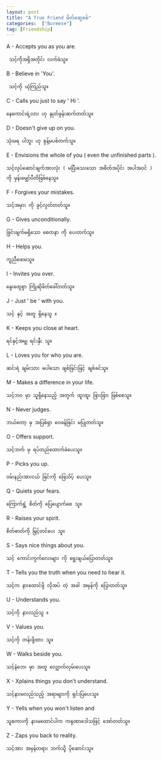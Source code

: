 ```yaml
---
layout: post
title: "A True Friend မိတ်ဆွေစစ်"
categories:  ["Burmese"]
tag: [Friendship]
---
```


A - Accepts you as you are.

     သင့်ကိုအရှိအတိုင်း လက်ခံသူ။

B - Believe in 'You'.

     သင့်ကို ယုံကြည်သူ။

C - Calls you just to say ' Hi '.

    နေကောင်းရဲ့လား ဟု နှုတ်ခွန်းဆက်တတ်သူ။

<!-- more -->
D - Doesn't give up on you.


    သုံးမရ ပါဘူး ဟု စွန့်မပစ်တက်သူ။

E - Envisions the whole of you  ( even the unfinished parts ).

    သင့်လုပ်ဆောင်ချက်အားလုံး ( မပြီးသေးသော အစိတ်အပိုင်း အပါအဝင် )
    ကို မှန်းမျှော်ပီတိဖြစ်နေသူ။

F - Forgives your mistakes.

    သင့်အမှား ကို ခွင့်လွတ်တတ်သူ။

G - Gives unconditionally.

    ခြွင်းချက်မရှိသော စေတနာ ကို ပေးတက်သူ။

H - Helps you.

    ကူညီဖေးမသူ။

I - Invites you over.

    နွေးထွေစွာ ကြိုဆိုဖိတ်ခေါ်တတ်သူ။

J - Just ' be ' with you.

    သင့် နှင့် အတူ ရှိနေသူ ။

K - Keeps you close at heart.

    ရင်နှင့်အမျှ ရင်းနှီး သူ။

L - Loves you for who you are.

    ဆင်းရဲ ချမ်းသား မပါသော ချစ်ခြင်းဖြင့် ချစ်ခင်သူ။

M - Makes a difference in your life.

    သင့်ဘ၀ မှာ သူရှိနေသည့် အတွက် ထူးထူး ခြားခြား ဖြစ်စေသူ။

N - Never judges.

    ဘယ်တော့ မှ အပြစ်ရှာ ဝေဖန်ခြင်း မပြုတတ်သူ။

O - Offers support.

    သင့်ဘက် မှ ရပ်တည်ထောက်ခံပေးသူ။

P - Picks you up.

    ဝမ်းနည်းအားငယ် ခြင်းကို ဖြေသိပ့် ပေးသူ။

Q - Quiets your fears.

    ကြောက်ရွံ့ စိတ်ကို ပြေပျောက်စေ သူ။

R - Raises your spirit.

    စိတ်ဓာတ်ကို မြှင့်တင်ပေး သူ။

S - Says nice things about you.

    သင့် ကောင်းကွက်လေးများ ကို ရွေးချယ်ပြောတတ်သူ။

T - Tells you the truth when you need to hear it.

    သင့်က နားထောင်ဖို့ လိုအပ် တဲ့ အခါ အမှန်ကို ပြောတတ်သူ။

U - Understands you.

    သင့်ကို နားလည်သူ ။

V - Values you.

    သင့်ကို တန်းဖို့ထား သူ။

W - Walks beside you.

    သင့်နံဘေး မှာ အတူ လျှောက်လှမ်းပေးသူ။

X - Xplains things you don't understand.

    သင့်နားမလည်သည့် အရာများကို ရှင်းပြပေးသူ။

Y - Yells when you won't listen and

    သူစကားကို နားမထောင်ပါက ကရုဏာဒေါသဖြင့် အော်တတ်သူ။

Z - Zaps you back to reality.

    သင့်အား အမှန်တရား ဘက်သို့ ပိုဆောင်းသူ။     
